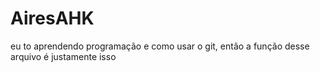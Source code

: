 # AiresAHK
eu to aprendendo programação e como usar o git, então a função desse arquivo é justamente isso

